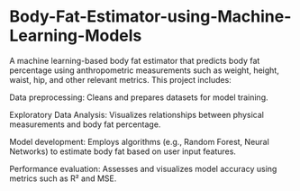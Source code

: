 # Body-Fat-Estimator-using-Machine-Learning-Models
A machine learning-based body fat estimator that predicts body fat percentage using anthropometric measurements such as weight, height, waist, hip, and other relevant metrics. This project includes:

Data preprocessing: Cleans and prepares datasets for model training.

Exploratory Data Analysis: Visualizes relationships between physical measurements and body fat percentage.

Model development: Employs algorithms (e.g., Random Forest, Neural Networks) to estimate body fat based on user input features.

Performance evaluation: Assesses and visualizes model accuracy using metrics such as R² and MSE.

